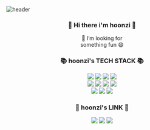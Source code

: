 <!-- ### Hi there 👋 -->

<!--
**hoonzinope/hoonzinope** is a ✨ _special_ ✨ repository because its `README.md` (this file) appears on your GitHub profile.

Here are some ideas to get you started:

- 🔭 I’m currently working on ...
- 🌱 I’m currently learning ...
- 👯 I’m looking to collaborate on ...
- 🤔 I’m looking for help with ...
- 💬 Ask me about ...
- 📫 How to reach me: ...
- 😄 Pronouns: ...
- ⚡ Fun fact: ...
-->

![header](https://capsule-render.vercel.app/api?type=waving&color=auto&height=160&section=header&text=hi%20hoonzi&fontAlign=50&fontAlignY=70&fontSize=90&fontColor=000000)

<h3 align="center">👋 Hi there i'm hoonzi 👋</h3>
<p align="center">
  🤔 I’m looking for
  <br>
  something fun 😄
</p>

<!-- ### hoonzi's TECH STACK -->
<h3 align="center">📚 hoonzi's TECH STACK 📚</h3>
<p align="center">
  <img src="https://img.shields.io/badge/Python-3766AB?style=flat-square&logo=Python&logoColor=white"/></a>
  <img src="https://img.shields.io/badge/Jupyter-F37626?style=flat-square&logo=Jupyter&logoColor=white"/>
  <img src="https://img.shields.io/badge/JAVA-007396?style=flat-square&logo=java&logoColor=white">
  <img src="https://img.shields.io/badge/mysql-4479A1?style=flat-square&logo=mysql&logoColor=white">
  <br>
  <img src="https://img.shields.io/badge/javascript-F7DF1E?style=flat-square&logo=javascript&logoColor=black">
  <img src="https://img.shields.io/badge/jquery-0769AD?style=flat-square&logo=jquery&logoColor=white">
  <img src="https://img.shields.io/badge/html-E34F26?style=flat-square&logo=html5&logoColor=white">
  <img src="https://img.shields.io/badge/D3.js-F9A03C?style=flat-square&logo=D3.js&logoColor=white">
  <br>
  <img src="https://img.shields.io/badge/Apache Maven-C71A36?style=flat-square&logo=apachemaven&logoColor=white">
  <img src="https://img.shields.io/badge/apache tomcat-F8DC75?style=flat-square&logo=apachetomcat&logoColor=white">
  <img src="https://img.shields.io/badge/Apache Maven-C71A36?style=flat-square&logo=apachemaven&logoColor=white">
</p>

<!-- ### hoonzi's LINK -->
<!-- <a href="버튼을 눌렀을 때 이동할 링크" target="_blank"><img src="https://img.shields.io/badge/뱃지레이블-배경색?style=뱃지모양&logo=로고&logoColor=로고색상"/></a>
 -->
<h3 align="center">🌈 hoonzi's LINK 🌈</h3>
<p align="center">
  <a href="https://www.instagram.com/hoonzii/" target="_blank"><img src="https://img.shields.io/badge/Instagram-E4405F?style=flat-squar&logo=Instagram&logoColor=white"/></a>
  <a href="https://hoonzi-text.tistory.com/category/text" target="_blank"><img src="https://img.shields.io/badge/Tistory-09B3AF?style=flat-squar&logo=Storyblok&logoColor=white"/></a>
  <a href="mailto:hoonzinope@gmail.com"><img src="https://img.shields.io/badge/Gmail-d14836?style=flat-square&logo=Gmail&logoColor=white&link=hoonzinope@gmail.com"/></a>
</p>
